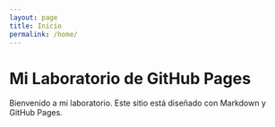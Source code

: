 ```yaml
---
layout: page
title: Inicio
permalink: /home/
---
```


# Mi Laboratorio de GitHub Pages

Bienvenido a mi laboratorio. Este sitio está diseñado con Markdown y GitHub Pages.
